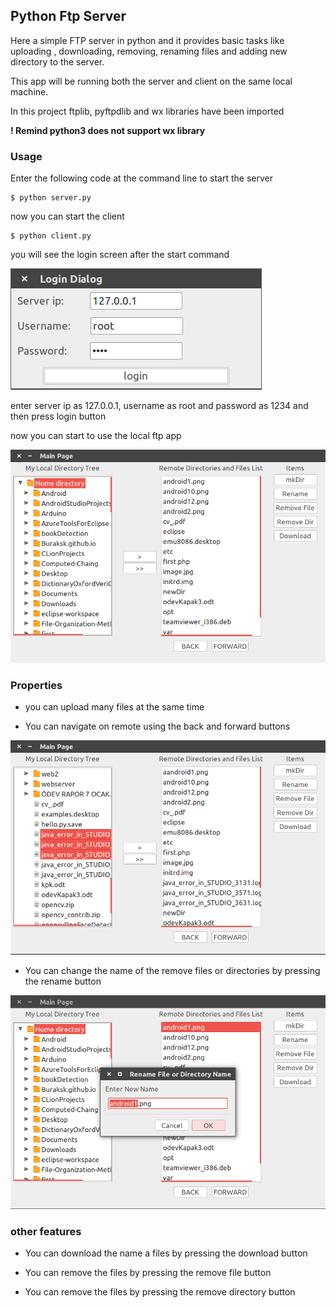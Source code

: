 ## Python Ftp Server 

<p> Here a simple FTP server in python and it provides basic tasks like uploading , downloading, removing, renaming files and adding new directory to the server.<p>

<p>This app will be running both the server and client on the same local machine.</p>
<p>In this project ftplib, pyftpdlib and wx libraries have been imported</p>
<p><b>! Remind python3 does not support wx library</b></p>

### Usage

Enter the following code at the command line to start the server
```
$ python server.py
```
now you can start the client 
```
$ python client.py
```
<p>you will see the login screen after the start command </p>

![LoginDialog](ss/loginDialog_ss.png?raw=true)

<p>enter server ip as 127.0.0.1, username as root and password as 1234 and then press login button</p>

<p> now you can start to use the local ftp app</p>

![mainPage](ss/mainPage_ss.png?raw=true)

### Properties

- <p>you can upload many files at the same time</p>
- <p>You can navigate on remote using the back and forward buttons</p>

![uploadFile](ss/uploadMultiFile_ss.png?raw=true)

- <p>You can change the name of the remove files or directories by pressing the rename button </p>
![renameFileName](ss/rename_ss.png?raw=true)

### other features 
- <p>You can download the name a files by pressing the download button </p>
- <p>You can remove the files by pressing the remove file button </p>
- <p>You can remove the files by pressing the remove directory button </p>
